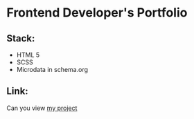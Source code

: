 # Frontend Developer's Portfolio

## Stack:
- HTML 5
- SCSS
- Microdata in schema.org

## Link:
Can you view [my project](https://fedorevgenievich.github.io/SpecTransPrev/)